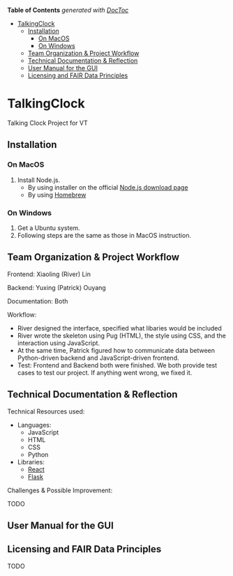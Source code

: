 <!-- START doctoc generated TOC please keep comment here to allow auto update -->
<!-- DON'T EDIT THIS SECTION, INSTEAD RE-RUN doctoc TO UPDATE -->
**Table of Contents**  *generated with [DocToc](https://github.com/thlorenz/doctoc)*

- [TalkingClock](#talkingclock)
  - [Installation](#installation)
    - [On MacOS](#on-macos)
    - [On Windows](#on-windows)
  - [Team Organization & Project Workflow](#team-organization--project-workflow)
  - [Technical Documentation & Reflection](#technical-documentation--reflection)
  - [User Manual for the GUI](#user-manual-for-the-gui)
  - [Licensing and FAIR Data Principles](#licensing-and-fair-data-principles)

<!-- END doctoc generated TOC please keep comment here to allow auto update -->

# TalkingClock
Talking Clock Project for VT

## Installation

### On MacOS

1. Install Node.js.
   * By using installer on the official [Node.js download page](https://nodejs.org/en/download/)
   * By using [Homebrew](https://medium.com/@hayasnc/how-to-install-nodejs-and-npm-on-mac-using-homebrew-b33780287d8f)

### On Windows

1. Get a Ubuntu system.
2. Following steps are the same as those in MacOS instruction.

## Team Organization & Project Workflow

Frontend: Xiaoling (River) Lin

Backend: Yuxing (Patrick) Ouyang

Documentation: Both

Workflow:

* River designed the interface, specified what libaries would be included
* River wrote the skeleton using Pug (HTML), the style using CSS, and the interaction using JavaScript.
* At the same time, Patrick figured how to communicate data between Python-driven backend and JavaScript-driven frontend.
* Test: Frontend and Backend both were finished. We both provide test cases to test our project. If anything went wrong, we fixed it.

## Technical Documentation & Reflection

Technical Resources used:

- Languages:
  - JavaScript
  - HTML
  - CSS
  - Python
- Libraries:
  - [React](https://react.dev/)
  - [Flask](https://flask.palletsprojects.com/en/3.0.x/)

Challenges & Possible Improvement:

TODO

## User Manual for the GUI



## Licensing and FAIR Data Principles

TODO
